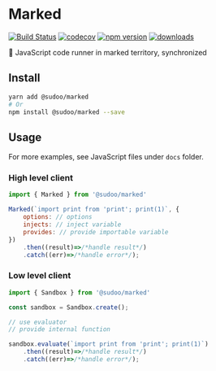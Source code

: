 # Marked

[![Build Status](https://travis-ci.com/SudoDotDog/Marked.svg?branch=master)](https://travis-ci.com/SudoDotDog/Marked)
[![codecov](https://codecov.io/gh/SudoDotDog/Marked/branch/master/graph/badge.svg)](https://codecov.io/gh/SudoDotDog/Marked)
[![npm version](https://badge.fury.io/js/%40sudoo%2Fmarked.svg)](https://badge.fury.io/js/%40sudoo%2Fmarked)
[![downloads](https://img.shields.io/npm/dm/@sudoo/marked.svg)](https://www.npmjs.com/package/@sudoo/marked)

:tennis: JavaScript code runner in marked territory, synchronized

## Install

```sh
yarn add @sudoo/marked
# Or
npm install @sudoo/marked --save
```

## Usage

For more examples, see JavaScript files under `docs` folder.

### High level client

```js
import { Marked } from '@sudoo/marked'

Marked(`import print from 'print'; print(1)`, {
    options: // options
    injects: // inject variable
    provides: // provide importable variable
})
    .then((result)=>/*handle result*/)
    .catch((err)=>/*handle error*/);
```

### Low level client

```js
import { Sandbox } from '@sudoo/marked'

const sandbox = Sandbox.create();

// use evaluator
// provide internal function

sandbox.evaluate(`import print from 'print'; print(1)`)
    .then((result)=>/*handle result*/)
    .catch((err)=>/*handle error*/);
```
